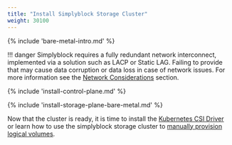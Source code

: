 ```yaml
---
title: "Install Simplyblock Storage Cluster"
weight: 30100
---
```


<!-- include: install intro -->
{% include 'bare-metal-intro.md' %}

!!! danger
    Simplyblock requires a fully redundant network interconnect, implemented via a solution such as LACP or Static
    LAG. Failing to provide that may cause data corruption or data loss in case of network issues. For more information
    see the [Network Considerations](../../deployments/deployment-planning/network-considerations.md)
    section.

<!-- include: install control plane documentation -->
{% include 'install-control-plane.md' %}

<!-- include: install storage plane (bare metal) documentation -->
{% include 'install-storage-plane-bare-metal.md' %}

Now that the cluster is ready, it is time to install the [Kubernetes CSI Driver](install-simplyblock-csi.md) or learn
how to use the simplyblock storage cluster to
[manually provision logical volumes](../../usage/baremetal/provisioning.md).
